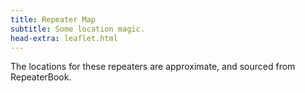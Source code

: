```yaml
---
title: Repeater Map
subtitle: Some location magic.
head-extra: leaflet.html
---
```


The locations for these repeaters are approximate, and sourced from RepeaterBook.

<div id="map" style="height: 730px; border-radius: 500px;"></div>

<script>
var map = L.map('map').setView([47.7, -122.7], 8);

L.tileLayer('https://tile.openstreetmap.org/{z}/{x}/{y}.png', {
    maxZoom: 19,
    attribution: '&copy; <a href="http://www.openstreetmap.org/copyright">OpenStreetMap</a>'
}).addTo(map);

L.marker([47.6239004150, -122.3150024400]).bindPopup('RR# 1 - WW7PSR (146.960)<br>RR# 2 - WW7PSR (52.870)<br>RR# 3 - WW7PSR (440.775)<br>RR# 10 - W7ACS (442.875)<br>').addTo(map);
L.marker([47.4508018500, -122.2870025600]).bindPopup('RR# 4 - NC7G (146.660)<br>RR# 5 - WA7ST (443.100)<br>').addTo(map);
L.marker([47.7724990800, -122.9300003100]).bindPopup('RR# 6 - K7DK (440.950)<br>').addTo(map);
L.marker([48.5833015400, -122.1449966400]).bindPopup('RR# 7 - N7GDE (145.190)<br>').addTo(map);
L.marker([47.6031132000, -122.3187965000]).bindPopup('RR# 8 - W7ACS (442.300)<br>').addTo(map);
L.marker([47.6043014500, -122.3300018300]).bindPopup('RR# 9 - W7ACS (444.550)<br>').addTo(map);
L.marker([47.6510101000, -122.3893988000]).bindPopup('RR# 11 - W7ACS (443.475)<br>').addTo(map);
L.marker([47.6901190000, -122.3177855000]).bindPopup('RR# 12 - W7ACS (443.650)<br>').addTo(map);
L.marker([47.7719300000, -122.2810100000]).bindPopup('RR# 13 - W7ACS (440.600)<br>').addTo(map);
L.marker([47.5209999100, -122.3430023200]).bindPopup('RR# 14 - W7ACS (443.200)<br>').addTo(map);
L.marker([47.6299300000, -121.9500800000]).bindPopup('RR# 15 - WA7TBP (223.960)<br>').addTo(map);
L.marker([48.1170005800, -122.7600021400]).bindPopup('RR# 16 - W7JCR (145.150)<br>').addTo(map);
L.marker([48.0583000200, -122.6880035400]).bindPopup('RR# 17 - AA7MI (440.725)<br>').addTo(map);
L.marker([47.0279998800, -122.8970031700]).bindPopup('RR# 18 - NT7H (147.360)<br>').addTo(map);
L.marker([46.8429336533, -122.7643330900]).bindPopup('RR# 19 - NT7H (224.460)<br>RR# 20 - NT7H (441.400)<br>RR# 87 - W7DK (147.380)<br>').addTo(map);
L.marker([47.5683670000, -122.2207290000]).bindPopup('RR# 21 - W7MIR (147.160)<br>RR# 22 - W7MIR (440.150)<br>').addTo(map);
L.marker([47.6445007300, -122.6949996900]).bindPopup('RR# 23 - KC7Z (444.075)<br>').addTo(map);
L.marker([48.2125015300, -122.7050018300]).bindPopup('RR# 24 - W7AVM (146.860)<br>').addTo(map);
L.marker([48.0982722000, -122.5731977000]).bindPopup('RR# 25 - N7KN (441.425)<br>').addTo(map);
L.marker([47.6324996900, -122.3560028100]).bindPopup('RR# 26 - WW7SEA (444.700)<br>').addTo(map);
L.marker([47.7622489900, -122.3494988000]).bindPopup('RR# 27 - W7AUX (442.825)<br>RR# 28 - W7AUX (440.300)<br>RR# 29 - W7AUX (224.020)<br>').addTo(map);
L.marker([47.5038986200, -121.9759979200]).bindPopup('RR# 30 - K7NWS (145.330)<br>RR# 31 - K7NWS (224.340)<br>RR# 32 - K7NWS (442.075)<br>').addTo(map);
L.marker([47.6884994500, -122.1559982300]).bindPopup('RR# 33 - K7LWH (53.170)<br>RR# 34 - K7LWH (145.490)<br>').addTo(map);
L.marker([47.6814994800, -122.2089996300]).bindPopup('RR# 35 - K7LWH (224.360)<br>RR# 36 - K7LWH (441.075)<br>').addTo(map);
L.marker([47.8566093400, -122.2836761500]).bindPopup('RR# 37 - W7FLY (443.925)<br>').addTo(map);
L.marker([47.7376770000, -122.2307900000]).bindPopup('RR# 38 - NE7MC (442.000)<br>').addTo(map);
L.marker([47.4896147000, -121.9579761000]).bindPopup('RR# 39 - WW7STR (146.875)<br>').addTo(map);
L.marker([47.5403984267, -122.0992846800]).bindPopup('RR# 40 - WW7STR (224.440)<br>RR# 41 - WW7STR (441.550)<br>RR# 95 - W7RNK (147.995)<br>').addTo(map);
L.marker([47.4883679340, -121.9470088800]).bindPopup('RR# 42 - WW7STR (443.050)<br>RR# 71 - K7LED (146.820)<br>RR# 72 - K7LED (224.120)<br>RR# 73 - WA7HJR (444.650)<br>RR# 74 - KB7CNN (1292.200)<br>').addTo(map);
L.marker([47.5559005700, -122.1159973100]).bindPopup('RR# 43 - WW7STR (927.2125)<br>').addTo(map);
L.marker([47.0530272050, -122.2944118600]).bindPopup('RR# 44 - N3KPU (145.230)<br>RR# 68 - W7EAT (224.180)<br>').addTo(map);
L.marker([47.1091003400, -122.5530014000]).bindPopup('RR# 45 - KE7YYD (442.750)<br>').addTo(map);
L.marker([47.3946000000, -122.5966000000]).bindPopup('RR# 46 - W7TJL (224.200)<br>').addTo(map);
L.marker([47.3222999600, -122.3130035400]).bindPopup('RR# 47 - WA7FW (147.040)<br>RR# 48 - WA7FW (146.760)<br>RR# 49 - WA7FW (442.950)<br>').addTo(map);
L.marker([47.2774009700, -122.2919998200]).bindPopup('RR# 50 - WA7FW (442.925)<br>').addTo(map);
L.marker([47.3062355469, -122.3230332117]).bindPopup('RR# 51 - WA7FW (146.840)<br>RR# 52 - WA7FW (443.850)<br>RR# 53 - WA7FW (1290.100)<br>').addTo(map);
L.marker([48.6777000400, -122.8315010050]).bindPopup('RR# 54 - K7SKW (146.740)<br>RR# 55 - K7SKW (444.050)<br>RR# 83 - WA6MPG (224.540)<br>RR# 84 - N7JN (224.480)<br>').addTo(map);
L.marker([48.7821006800, -122.3700027500]).bindPopup('RR# 56 - K7SKW (443.750)<br>').addTo(map);
L.marker([48.8017997750, -122.4614982650]).bindPopup('RR# 57 - K7SKW (147.160)<br>RR# 58 - K7SKW (443.650)<br>').addTo(map);
L.marker([47.3910700000, -122.6079000000]).bindPopup('RR# 59 - KA7EOC (145.350)<br>').addTo(map);
L.marker([47.2150993300, -123.1009979200]).bindPopup('RR# 60 - N7SK (146.720)<br>RR# 61 - N7SK (443.250)<br>RR# 62 - N7SK (927.4125)<br>').addTo(map);
L.marker([47.9979496000, -122.1944999650]).bindPopup('RR# 63 - WA7LAW (147.180)<br>RR# 64 - WA7LAW (444.575)<br>').addTo(map);
L.marker([47.3866150000, -122.8609950000]).bindPopup('RR# 65 - NM7E (145.170)<br>RR# 66 - NM7E (224.260)<br>').addTo(map);
L.marker([46.8431010000, -122.3149560000]).bindPopup('RR# 67 - W7EAT (146.700)<br>RR# 69 - W7EAT (442.725)<br>').addTo(map);
L.marker([47.1997985800, -121.7559967000]).bindPopup('RR# 70 - W7AAO (145.370)<br>').addTo(map);
L.marker([47.6557998700, -122.5479965200]).bindPopup('RR# 75 - W7NPC (444.475)<br>RR# 76 - W7NPC (444.5625)<br>RR# 77 - W7NPC (1290.500)<br>').addTo(map);
L.marker([48.0794982900, -123.1019973800]).bindPopup('RR# 78 - K6MBY (444.900)<br>').addTo(map);
L.marker([48.0781400000, -123.4120700000]).bindPopup('RR# 79 - WF7W (145.130)<br>').addTo(map);
L.marker([48.0069007900, -122.9710006700]).bindPopup('RR# 80 - KC7EQO (442.100)<br>').addTo(map);
L.marker([48.1442985500, -123.6750030500]).bindPopup('RR# 81 - W7FEL (146.760)<br>').addTo(map);
L.marker([47.7565994300, -122.2809982300]).bindPopup('RR# 82 - WA7FUS (224.220)<br>').addTo(map);
L.marker([47.2528991700, -122.4440002400]).bindPopup('RR# 85 - W7DK (147.280)<br>RR# 86 - W7DK (440.625)<br>').addTo(map);
L.marker([47.2794449000, -122.5123217000]).bindPopup('RR# 88 - W7TED (442.450)<br>').addTo(map);
L.marker([46.4879350000, -123.2161347000]).bindPopup('RR# 89 - K7CH (52.930)<br>').addTo(map);
L.marker([47.3125800000, -123.3725683000]).bindPopup('RR# 90 - K7CH (53.030)<br>').addTo(map);
L.marker([47.0042643000, -122.5398460000]).bindPopup('RR# 91 - WA7ROY (444.175)<br>').addTo(map);
L.marker([47.2211990400, -121.8509979200]).bindPopup('RR# 92 - N7OEP (53.330)<br>').addTo(map);
L.marker([47.2042999300, -121.9919967700]).bindPopup('RR# 93 - N7OEP (440.075)<br>RR# 94 - N7OEP (443.175)<br>').addTo(map);
L.marker([47.5404497750, -122.3781309250]).bindPopup('RR# 96 - W7AW (53.290)<br>RR# 97 - W7AW (145.130)<br>RR# 98 - W7AW (440.975)<br>RR# 99 - W7AW (441.800)<br>').addTo(map);
L.marker([48.5603981000, -123.1200027500]).bindPopup('RR# 100 - N7JN (146.700)<br>').addTo(map);
L.marker([48.5343017600, -123.0169982900]).bindPopup('RR# 101 - N7JN (145.250)<br>RR# 102 - N7JN (442.4625)<br>').addTo(map);
L.marker([48.2249984700, -122.5000000000]).bindPopup('RR# 103 - W7PIG (147.360)<br>RR# 104 - W7PIG (441.050)<br>').addTo(map);
L.marker([46.9753990200, -123.8160018900]).bindPopup('RR# 105 - W7ZA (147.160)<br>').addTo(map);
L.marker([47.4128990200, -123.8799972500]).bindPopup('RR# 106 - W7ZA (146.900)<br>').addTo(map);
L.marker([46.9730987500, -123.1350021400]).bindPopup('RR# 107 - K7CPR (145.470)<br>').addTo(map);

</script>
